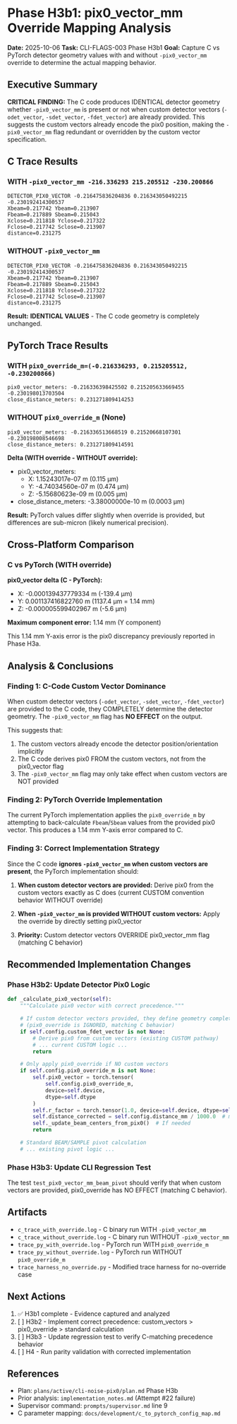 # Phase H3b1: pix0_vector_mm Override Mapping Analysis

**Date:** 2025-10-06
**Task:** CLI-FLAGS-003 Phase H3b1
**Goal:** Capture C vs PyTorch detector geometry values with and without `-pix0_vector_mm` override to determine the actual mapping behavior.

## Executive Summary

**CRITICAL FINDING:** The C code produces IDENTICAL detector geometry whether `-pix0_vector_mm` is present or not when custom detector vectors (`-odet_vector`, `-sdet_vector`, `-fdet_vector`) are already provided. This suggests the custom vectors already encode the pix0 position, making the `-pix0_vector_mm` flag redundant or overridden by the custom vector specification.

## C Trace Results

### WITH `-pix0_vector_mm -216.336293 215.205512 -230.200866`

```
DETECTOR_PIX0_VECTOR -0.216475836204836 0.216343050492215 -0.230192414300537
Xbeam=0.217742 Ybeam=0.213907
Fbeam=0.217889 Sbeam=0.215043
Xclose=0.211818 Yclose=0.217322
Fclose=0.217742 Sclose=0.213907
distance=0.231275
```

### WITHOUT `-pix0_vector_mm`

```
DETECTOR_PIX0_VECTOR -0.216475836204836 0.216343050492215 -0.230192414300537
Xbeam=0.217742 Ybeam=0.213907
Fbeam=0.217889 Sbeam=0.215043
Xclose=0.211818 Yclose=0.217322
Fclose=0.217742 Sclose=0.213907
distance=0.231275
```

**Result:** **IDENTICAL VALUES** - The C code geometry is completely unchanged.

## PyTorch Trace Results

### WITH `pix0_override_m=(-0.216336293, 0.215205512, -0.230200866)`

```
pix0_vector_meters: -0.216336398425502 0.215205633669455 -0.230198013703504
close_distance_meters: 0.231271809414253
```

### WITHOUT `pix0_override_m` (None)

```
pix0_vector_meters: -0.216336513668519 0.21520668107301 -0.230198008546698
close_distance_meters: 0.231271809414591
```

**Delta (WITH override - WITHOUT override):**
- pix0_vector_meters:
  - X: 1.15243017e-07 m  (0.115 µm)
  - Y: -4.74034560e-07 m  (0.474 µm)
  - Z: -5.15680623e-09 m  (0.005 µm)
- close_distance_meters: -3.38000000e-10 m (0.0003 µm)

**Result:** PyTorch values differ slightly when override is provided, but differences are sub-micron (likely numerical precision).

## Cross-Platform Comparison

### C vs PyTorch (WITH override)

**pix0_vector delta (C - PyTorch):**
- X: -0.000139437779334 m  (-139.4 µm)
- Y:  0.001137416822760 m  (1137.4 µm = 1.14 mm)
- Z: -0.000005599402967 m  (-5.6 µm)

**Maximum component error:** 1.14 mm (Y component)

This 1.14 mm Y-axis error is the pix0 discrepancy previously reported in Phase H3a.

## Analysis & Conclusions

### Finding 1: C-Code Custom Vector Dominance

When custom detector vectors (`-odet_vector`, `-sdet_vector`, `-fdet_vector`) are provided to the C code, they COMPLETELY determine the detector geometry. The `-pix0_vector_mm` flag has **NO EFFECT** on the output.

This suggests that:
1. The custom vectors already encode the detector position/orientation implicitly
2. The C code derives pix0 FROM the custom vectors, not from the pix0_vector flag
3. The `-pix0_vector_mm` flag may only take effect when custom vectors are NOT provided

### Finding 2: PyTorch Override Implementation

The current PyTorch implementation applies the `pix0_override_m` by attempting to back-calculate `Fbeam`/`Sbeam` values from the provided pix0 vector. This produces a 1.14 mm Y-axis error compared to C.

### Finding 3: Correct Implementation Strategy

Since the C code **ignores `-pix0_vector_mm` when custom vectors are present**, the PyTorch implementation should:

1. **When custom detector vectors are provided:** Derive pix0 from the custom vectors exactly as C does (current CUSTOM convention behavior WITHOUT override)

2. **When `-pix0_vector_mm` is provided WITHOUT custom vectors:** Apply the override by directly setting pix0_vector

3. **Priority:** Custom detector vectors OVERRIDE pix0_vector_mm flag (matching C behavior)

## Recommended Implementation Changes

### Phase H3b2: Update Detector Pix0 Logic

```python
def _calculate_pix0_vector(self):
    """Calculate pix0 vector with correct precedence."""

    # If custom detector vectors provided, they define geometry completely
    # (pix0_override is IGNORED, matching C behavior)
    if self.config.custom_fdet_vector is not None:
        # Derive pix0 from custom vectors (existing CUSTOM pathway)
        # ... current CUSTOM logic ...
        return

    # Only apply pix0_override if NO custom vectors
    if self.config.pix0_override_m is not None:
        self.pix0_vector = torch.tensor(
            self.config.pix0_override_m,
            device=self.device,
            dtype=self.dtype
        )
        self.r_factor = torch.tensor(1.0, device=self.device, dtype=self.dtype)
        self.distance_corrected = self.config.distance_mm / 1000.0  # meters
        self._update_beam_centers_from_pix0()  # If needed
        return

    # Standard BEAM/SAMPLE pivot calculation
    # ... existing pivot logic ...
```

### Phase H3b3: Update CLI Regression Test

The test `test_pix0_vector_mm_beam_pivot` should verify that when custom vectors are provided, pix0_override has NO EFFECT (matching C behavior).

## Artifacts

- `c_trace_with_override.log` - C binary run WITH `-pix0_vector_mm`
- `c_trace_without_override.log` - C binary run WITHOUT `-pix0_vector_mm`
- `trace_py_with_override.log` - PyTorch run WITH `pix0_override_m`
- `trace_py_without_override.log` - PyTorch run WITHOUT `pix0_override_m`
- `trace_harness_no_override.py` - Modified trace harness for no-override case

## Next Actions

1. ✅ H3b1 complete - Evidence captured and analyzed
2. [ ] H3b2 - Implement correct precedence: custom_vectors > pix0_override > standard calculation
3. [ ] H3b3 - Update regression test to verify C-matching precedence behavior
4. [ ] H4 - Run parity validation with corrected implementation

## References

- Plan: `plans/active/cli-noise-pix0/plan.md` Phase H3b
- Prior analysis: `implementation_notes.md` (Attempt #22 failure)
- Supervisor command: `prompts/supervisor.md` line 9
- C parameter mapping: `docs/development/c_to_pytorch_config_map.md`
